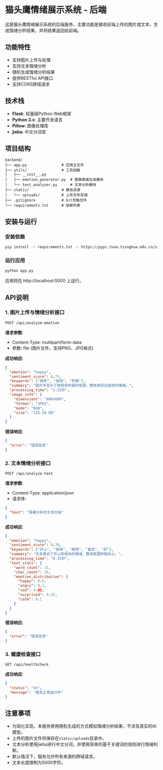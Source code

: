 # 猫头鹰情绪展示系统 - 后端

这是猫头鹰情绪展示系统的后端服务，主要功能是接收前端上传的图片或文本，生成情绪分析结果，并将结果返回给前端。

## 功能特性

- 支持图片上传与处理
- 支持文本情绪分析
- 随机生成情绪分析结果
- 提供RESTful API接口
- 支持CORS跨域请求

## 技术栈

- **Flask**: 轻量级Python Web框架
- **Python 3.x**: 主要开发语言
- **Pillow**: 图像处理库
- **jieba**: 中文分词库

## 项目结构

```
backend/
├── app.py                # 应用主文件
├── utils/                # 工具函数
│   ├── __init__.py
│   ├── emotion_generator.py  # 图像情绪生成模块
│   └── text_analyzer.py      # 文本分析模块
├── static/               # 静态资源
│   └── uploads/          # 上传文件存储
├── .gitignore            # Git忽略文件
└── requirements.txt      # 依赖列表
```

## 安装与运行

### 安装依赖

```bash
pip install -r requirements.txt -i https://pypi.tuna.tsinghua.edu.cn/simple
```

### 运行应用

```bash
python app.py
```

应用将在 http://localhost:5000 上运行。

## API说明

### 1. 图片上传与情绪分析接口

```
POST /api/analyze-emotion
```

**请求参数**:
- Content-Type: multipart/form-data
- 参数: file (图片文件，支持PNG、JPG格式)

**成功响应**:
```json
{
  "emotion": "happy",
  "sentiment_score": 0.75,
  "keywords": ["微笑", "愉快", "积极"],
  "summary": "图片中显示了微笑和积极的氛围，整体表现出愉快的情绪。",
  "processing_time": "1.25秒",
  "image_info": {
    "dimensions": "800x600",
    "format": "JPEG",
    "mode": "RGB",
    "size": "125.50 KB"
  }
}
```

**错误响应**:
```json
{
  "error": "错误信息"
}
```

### 2. 文本情绪分析接口

```
POST /api/analyze-text
```

**请求参数**:
- Content-Type: application/json
- 请求体:
```json
{
  "text": "需要分析的文本内容"
}
```

**成功响应**:
```json
{
  "emotion": "happy",
  "sentiment_score": 0.78,
  "keywords": ["开心", "愉快", "微笑", "喜欢", "好"],
  "summary": "文本表达了开心和愉快的情绪，整体氛围积极向上。",
  "processing_time": "0.35秒",
  "text_stats": {
    "word_count": 15,
    "char_count": 25,
    "emotion_distribution": {
      "happy": 0.6,
      "angry": 0.1,
      "sad": 0.05,
      "surprised": 0.15,
      "calm": 0.1
    }
  }
}
```

**错误响应**:
```json
{
  "error": "错误信息"
}
```

### 3. 健康检查接口

```
GET /api/healthcheck
```

**成功响应**:
```json
{
  "status": "ok",
  "message": "服务正常运行中"
}
```

## 注意事项

- 为简化实现，本服务使用随机生成的方式模拟情绪分析结果，不涉及真实的AI模型。
- 上传的图片文件将保存在`static/uploads`目录中。
- 文本分析使用jieba进行中文分词，并使用简单的基于关键词的规则进行情绪判断。
- 默认情况下，服务允许所有来源的跨域请求。
- 文本长度限制为5000字符。 